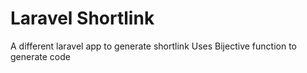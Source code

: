# Laravel Shortlink

A different laravel app to generate shortlink
Uses Bijective function to generate code
